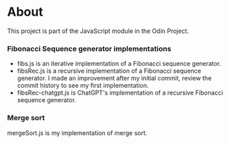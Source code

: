 # About
This project is part of the JavaScript module in the Odin Project.

### Fibonacci Sequence generator implementations
* fibs.js is an iterative implementation of a Fibonacci sequence generator.
* fibsRec.js is a recursive implementation of a Fibonacci sequence generator. I made an improvement after my initial commit, review the commit history to see my first implementation.
* fibsRec-chatgpt.js is ChatGPT's implementation of a recursive Fibonacci sequence generator.

### Merge sort
mergeSort.js is my implementation of merge sort.
